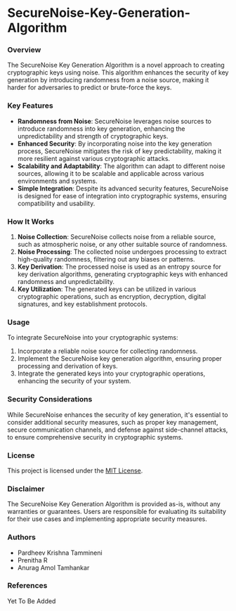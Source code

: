 # SecureNoise-Key-Generation-Algorithm

### Overview
The SecureNoise Key Generation Algorithm is a novel approach to creating cryptographic keys using noise. This algorithm enhances the security of key generation by introducing randomness from a noise source, making it harder for adversaries to predict or brute-force the keys.

### Key Features
- **Randomness from Noise**: SecureNoise leverages noise sources to introduce randomness into key generation, enhancing the unpredictability and strength of cryptographic keys.
- **Enhanced Security**: By incorporating noise into the key generation process, SecureNoise mitigates the risk of key predictability, making it more resilient against various cryptographic attacks.
- **Scalability and Adaptability**: The algorithm can adapt to different noise sources, allowing it to be scalable and applicable across various environments and systems.
- **Simple Integration**: Despite its advanced security features, SecureNoise is designed for ease of integration into cryptographic systems, ensuring compatibility and usability.

### How It Works
1. **Noise Collection**: SecureNoise collects noise from a reliable source, such as atmospheric noise, or any other suitable source of randomness.
2. **Noise Processing**: The collected noise undergoes processing to extract high-quality randomness, filtering out any biases or patterns.
3. **Key Derivation**: The processed noise is used as an entropy source for key derivation algorithms, generating cryptographic keys with enhanced randomness and unpredictability.
4. **Key Utilization**: The generated keys can be utilized in various cryptographic operations, such as encryption, decryption, digital signatures, and key establishment protocols.

### Usage
To integrate SecureNoise into your cryptographic systems:
1. Incorporate a reliable noise source for collecting randomness.
2. Implement the SecureNoise key generation algorithm, ensuring proper processing and derivation of keys.
3. Integrate the generated keys into your cryptographic operations, enhancing the security of your system.

### Security Considerations
While SecureNoise enhances the security of key generation, it's essential to consider additional security measures, such as proper key management, secure communication channels, and defense against side-channel attacks, to ensure comprehensive security in cryptographic systems.

### License
This project is licensed under the [MIT License](LICENSE).

### Disclaimer
The SecureNoise Key Generation Algorithm is provided as-is, without any warranties or guarantees. Users are responsible for evaluating its suitability for their use cases and implementing appropriate security measures.

### Authors
- Pardheev Krishna Tammineni
- Prenitha R
- Anurag Amol Tamhankar

### References
Yet To Be Added

